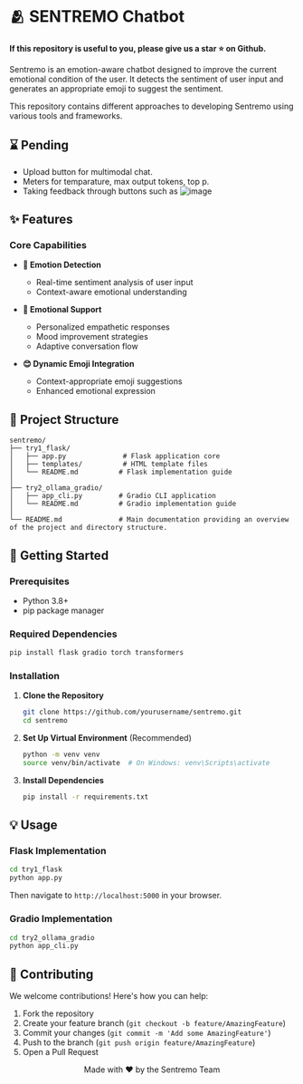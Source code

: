 # 🫂 SENTREMO Chatbot
**If this repository is useful to you, please give us a star ⭐ on Github.**


Sentremo is an emotion-aware chatbot designed to improve the current emotional condition of the user. It detects the sentiment of user input and generates an appropriate emoji to suggest the sentiment. 

This repository contains different approaches to developing Sentremo using various tools and frameworks.

## ⌛ Pending

- Upload button for multimodal chat.
- Meters for temparature, max output tokens, top p.
- Taking feedback through buttons such as
![image](https://github.com/user-attachments/assets/10116be5-5997-4c86-8490-5a313ae45b06)


## ✨ Features

### Core Capabilities

- **🎯 Emotion Detection**
  - Real-time sentiment analysis of user input
  - Context-aware emotional understanding

- **💝 Emotional Support**
  - Personalized empathetic responses
  - Mood improvement strategies
  - Adaptive conversation flow

- **😊 Dynamic Emoji Integration**
  - Context-appropriate emoji suggestions
  - Enhanced emotional expression
    

## 📂 Project Structure

```
sentremo/
├── try1_flask/
│   ├── app.py              # Flask application core
│   ├── templates/          # HTML template files
│   └── README.md          # Flask implementation guide
│
├── try2_ollama_gradio/
│   ├── app_cli.py         # Gradio CLI application
│   └── README.md          # Gradio implementation guide
│
└── README.md              # Main documentation providing an overview of the project and directory structure.
```

## 🚀 Getting Started

### Prerequisites

- Python 3.8+
- pip package manager

### Required Dependencies

```bash
pip install flask gradio torch transformers
```

### Installation

1. **Clone the Repository**
   ```bash
   git clone https://github.com/yourusername/sentremo.git
   cd sentremo
   ```

2. **Set Up Virtual Environment** (Recommended)
   ```bash
   python -m venv venv
   source venv/bin/activate  # On Windows: venv\Scripts\activate
   ```

3. **Install Dependencies**
   ```bash
   pip install -r requirements.txt
   ```

## 💡 Usage

### Flask Implementation
```bash
cd try1_flask
python app.py
```
Then navigate to `http://localhost:5000` in your browser.

### Gradio Implementation
```bash
cd try2_ollama_gradio
python app_cli.py
```
   
## 🤝 Contributing

We welcome contributions! Here's how you can help:

1. Fork the repository
2. Create your feature branch (`git checkout -b feature/AmazingFeature`)
3. Commit your changes (`git commit -m 'Add some AmazingFeature'`)
4. Push to the branch (`git push origin feature/AmazingFeature`)
5. Open a Pull Request

<div align="center">

Made with ❤️ by the Sentremo Team

</div>
